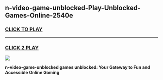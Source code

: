 
## n-video-game-unblocked-Play-Unblocked-Games-Online-2540e
<h3>
<a href="https://premium76.site?title=n-video-game-unblocked&ref=24A">CLICK TO PLAY</a></h3>
<hr>

<h3>
<a href="https://premium76.site?title=n-video-game-unblocked&ref=24A">CLICK 2 PLAY</a>
  
</h3>

<a href="https://premium76.site?title=n-video-game-unblocked&ref=24A"><img src="https://clearcache.store/games.png"></a>


**n-video-game-unblocked games unblocked: Your Gateway to Fun and Accessible Online Gaming**
